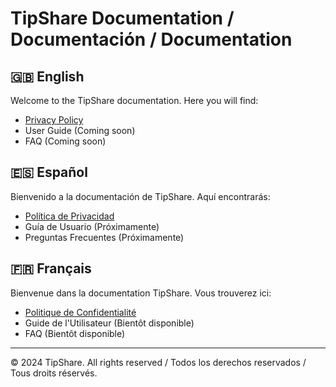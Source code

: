 # TipShare Documentation / Documentación / Documentation

## 🇬🇧 English
Welcome to the TipShare documentation. Here you will find:
- [Privacy Policy](TipShare/privacy-policy.html)
- User Guide (Coming soon)
- FAQ (Coming soon)

## 🇪🇸 Español
Bienvenido a la documentación de TipShare. Aquí encontrarás:
- [Política de Privacidad](TipShare/privacy-policy.html)
- Guía de Usuario (Próximamente)
- Preguntas Frecuentes (Próximamente)

## 🇫🇷 Français
Bienvenue dans la documentation TipShare. Vous trouverez ici:
- [Politique de Confidentialité](TipShare/privacy-policy.html)
- Guide de l'Utilisateur (Bientôt disponible)
- FAQ (Bientôt disponible)

---
© 2024 TipShare. All rights reserved / Todos los derechos reservados / Tous droits réservés.
